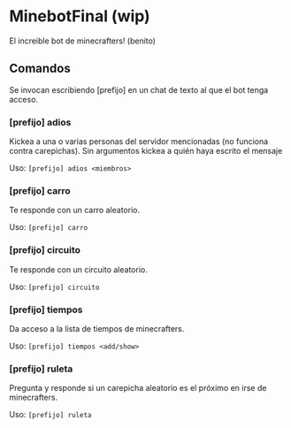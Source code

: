 # MinebotFinal (wip)

El increible bot de minecrafters! (benito)

## Comandos

Se invocan escribiendo [prefijo] <comando> en un chat de texto al que el bot tenga acceso.

### [prefijo] adios

Kickea a una o varias personas del servidor mencionadas (no funciona contra carepichas).
Sin argumentos kickea a quién haya escrito el mensaje

Uso: `[prefijo] adios <miembros>`


### [prefijo] carro

Te responde con un carro aleatorio.

Uso: `[prefijo] carro`


### [prefijo] circuito

Te responde con un circuito aleatorio.

Uso: `[prefijo] circuito`


### [prefijo] tiempos

Da acceso a la lista de tiempos de minecrafters.

Uso: `[prefijo] tiempos <add/show>`


### [prefijo] ruleta

Pregunta y responde si un carepicha aleatorio es el próximo en irse de minecrafters.

Uso: `[prefijo] ruleta`
